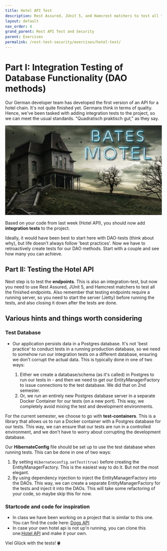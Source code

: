 ```yaml
---
title: Hotel API Test
description: Rest Assured, JUnit 5, and Hamcrest matchers to test all the finished endpoints.
layout: default
nav_order: 4
grand_parent: Rest API Test and Security
parent: Exercises
permalink: /rest-test-security/exercises/hotel-test/
---
```


# Part I: Integration Testing of Database Functionality (DAO methods)

Our German developer team has developed the first version of an API for a hotel chain. It's not quite finished yet. Germans think in terms of quality. Hence, we've been tasked with adding integration tests to the project, so we can meet the usual standards. "Quadratisch praktisch gut," as they say.

![Bates hotel](./images/bates_hotel.jpg)

Based on your code from last week (Hotel API), you should now add **integration tests** to the project.

Ideally, it would have been best to start here with DAO-tests (think about why), but life doesn't always follow 'best practices'. Now we have to retroactively create tests for our DAO methods. Start with a couple and see how many you can achieve.

## Part II: Testing the Hotel API

Next step is to test the **endpoints**. This is also an integration-test, but now you need to use Rest Assured, JUnit 5, and Hamcrest matchers to test all the finished endpoints. Also remember that testing endpoints require a running server, so you need to start the server (Jetty) before running the tests, and also closing it down after the tests are done.

## Various hints and things worth considering

### Test Database

- Our application persists data in a Postgres database. It's not 'best practice' to conduct tests in a running production database, so we need to somehow run our integration tests on a different database, ensuring we don't corrupt the actual data. This is typically done in one of two ways:

   1. Either we create a database/schema (as it's called) in Postgres to run our tests in - and then we need to get our EntityManagerFactory to issue connections to the test database. We did that on 2nd semester.
   2. Or, we run an entirely new Postgres database server in a separate Docker Container for our tests (on a new port). This way, we completely avoid mixing the test and development environments.

For the current semester, we choose to go with **test-containers**. This is a library that allows us to run a Docker container with a Postgres database for our tests. This way, we can ensure that our tests are run in a controlled environment, and we don't have to worry about corrupting the development database.

Our **HibernateConfig** file should be set up to use the test database when running tests. This can be done in one of two ways:

1. By setting `Hibernateconfig.setTest(true)` before creating the EntityManagerFactory. This is the easiest way to do it. But not the most elegant.
2. By using dependency injection to inject the EntityManagerFactory into the DAOs. This way, we can create a separate EntityManagerFactory for the tests and inject it into the DAOs. This will take some refactoring of your code, so maybe skip this for now.

### Startcode and code for inspiration

- In class we have been working on a project that is similar to this one. You can find the code here: [Dogs API](https://github.com/jonbertelsen/dogs/tree/testHoldB)
- In case your own hotel api is not up'n running, you can clone this one:[Hotel API](https://github.com/jonbertelsen/hotel_api) and make it your own.

Viel Glück with the tests! 🍀
